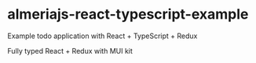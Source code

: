 # almeriajs-react-typescript-example
Example todo application with React + TypeScript + Redux

Fully typed React + Redux with MUI kit
